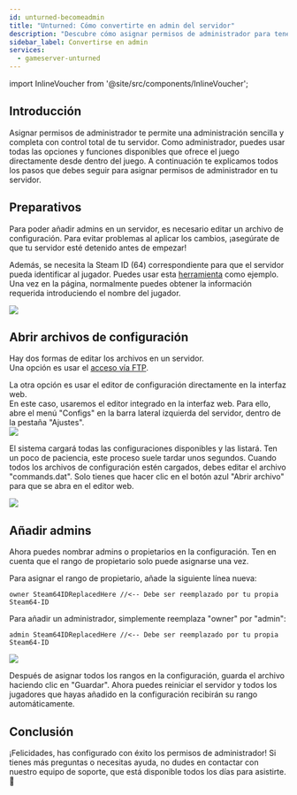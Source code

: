 ```yaml
---
id: unturned-becomeadmin
title: "Unturned: Cómo convertirte en admin del servidor"
description: "Descubre cómo asignar permisos de administrador para tener control total del servidor y mejorar la gestión dentro del juego → Aprende más ahora"
sidebar_label: Convertirse en admin
services:
  - gameserver-unturned
---
```


import InlineVoucher from '@site/src/components/InlineVoucher';

## Introducción
Asignar permisos de administrador te permite una administración sencilla y completa con control total de tu servidor. Como administrador, puedes usar todas las opciones y funciones disponibles que ofrece el juego directamente desde dentro del juego. A continuación te explicamos todos los pasos que debes seguir para asignar permisos de administrador en tu servidor.  
<InlineVoucher />

## Preparativos

Para poder añadir admins en un servidor, es necesario editar un archivo de configuración. Para evitar problemas al aplicar los cambios, ¡asegúrate de que tu servidor esté detenido antes de empezar!

Además, se necesita la Steam ID (64) correspondiente para que el servidor pueda identificar al jugador. Puedes usar esta [herramienta](https://steamidfinder.com/) como ejemplo.  
Una vez en la página, normalmente puedes obtener la información requerida introduciendo el nombre del jugador.

![](https://screensaver01.zap-hosting.com/index.php/s/72YkRLBXE77NJQ5/preview)

## Abrir archivos de configuración

Hay dos formas de editar los archivos en un servidor.  
Una opción es usar el [acceso vía FTP](gameserver-ftpaccess.md).

La otra opción es usar el editor de configuración directamente en la interfaz web.  
En este caso, usaremos el editor integrado en la interfaz web. Para ello, abre el menú "Configs" en la barra lateral izquierda del servidor, dentro de la pestaña "Ajustes".  
![](https://screensaver01.zap-hosting.com/index.php/s/x872MGFpMLbTBj2/preview)

El sistema cargará todas las configuraciones disponibles y las listará. Ten un poco de paciencia, este proceso suele tardar unos segundos. Cuando todos los archivos de configuración estén cargados, debes editar el archivo "commands.dat". Solo tienes que hacer clic en el botón azul "Abrir archivo" para que se abra en el editor web.

![](https://screensaver01.zap-hosting.com/index.php/s/9mZyJKX6xCTeDeA/preview)

## Añadir admins

Ahora puedes nombrar admins o propietarios en la configuración. Ten en cuenta que el rango de propietario solo puede asignarse una vez.

Para asignar el rango de propietario, añade la siguiente línea nueva:

`owner Steam64IDReplacedHere //<-- Debe ser reemplazado por tu propia Steam64-ID`

Para añadir un administrador, simplemente reemplaza "owner" por "admin":

`admin Steam64IDReplacedHere //<-- Debe ser reemplazado por tu propia Steam64-ID`

![](https://screensaver01.zap-hosting.com/index.php/s/i6PpdsfK6spBECj/preview)

Después de asignar todos los rangos en la configuración, guarda el archivo haciendo clic en "Guardar". Ahora puedes reiniciar el servidor y todos los jugadores que hayas añadido en la configuración recibirán su rango automáticamente.

## Conclusión

¡Felicidades, has configurado con éxito los permisos de administrador! Si tienes más preguntas o necesitas ayuda, no dudes en contactar con nuestro equipo de soporte, que está disponible todos los días para asistirte. 🙂

<InlineVoucher />